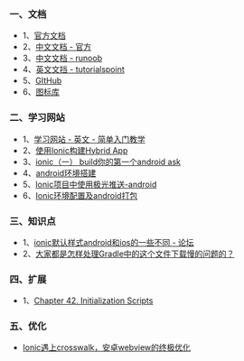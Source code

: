 ### 一、文档
- 1、[官方文档](http://ionicframework.com/docs/)
- 2、[中文文档 - 官方](http://www.ionic.wang/js_doc-index-id-2.html)
- 3、[中文文档 - runoob](http://www.runoob.com/ionic/ionic-list.html)
- 4、[英文文挡 - tutorialspoint](http://www.tutorialspoint.com/ionic/ionic_range.htm)
- 5、[GItHub]( https://github.com/driftyco)
- 6、[图标库](http://ionicons.com/)

### 二、学习网站
- 1、[学习网站 - 英文 - 简单入门教学](http://appcamp.io/courses)
- 2、[使用Ionic构建Hybrid App](http://my.oschina.net/nosand/blog/294011)
- 3、[ionic（一） build你的第一个android ask](http://www.bubuko.com/infodetail-922947.html)
- 4、[android环境搭建](http://blog.csdn.net/zapzqc/article/details/41802453/)
- 5、[Ionic项目中使用极光推送-android](http://ionichina.com/topic/54f96e7b59a9bdef119234a1)
- 6、[Ionic环境配置及android打包](http://www.cnblogs.com/cybolg/p/5222605.html)

### 三、知识点
- 1、[ionic默认样式android和ios的一些不同 - 论坛](http://ionichina.com/topic/54e453ee2be672f1111c01e1)
- 2、[大家都是怎样处理Gradle中的这个文件下载慢的问题的？](http://www.zhihu.com/question/37810416)

### 四、扩展
- 1、[Chapter 42. Initialization Scripts](https://docs.gradle.org/current/userguide/init_scripts.html)

### 五、优化
- [Ionic遇上crosswalk，安卓webview的终极优化](http://tieba.baidu.com/p/3530185795)
